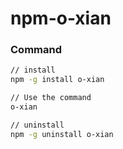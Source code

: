 # npm-o-xian

### Command 
```bash
// install
npm -g install o-xian

// Use the command
o-xian

// uninstall
npm -g uninstall o-xian
```
